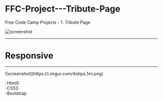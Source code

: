 # FFC-Project---Tribute-Page
Free Code Camp Projects - 1. Tribute Page

![screenshot](https://i.imgur.com/PtnpmsK.png)
<hr /> 
<h1> Responsive </h1>
<hr />
![screenshot](https://i.imgur.com/4idquL5m.png)

-Html5 <br />
-CSS3 <br />
-Bootstrap
